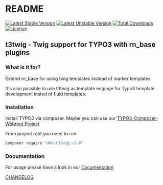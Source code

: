 # README

[![Latest Stable Version](https://poser.pugx.org/dmk/t3twig/v/stable)](https://packagist.org/packages/dmk/t3twig) [![Latest Unstable Version](https://poser.pugx.org/dmk/t3twig/v/unstable)](https://packagist.org/packages/dmk/t3twig) [![Total Downloads](https://poser.pugx.org/dmk/t3twig/downloads)](https://packagist.org/packages/dmk/t3twig) [![License](https://poser.pugx.org/dmk/t3twig/license)](https://packagist.org/packages/dmk/t3twig)

## t3twig - Twig support for TYPO3 with rn_base plugins
### What is it for?
Extend rn_base for using twig templates instead of marker templates

It's also possible to use t3twig as template enginge for Typo3 template development insted of fluid templates.
### Installation
Install TYPO3 via composer. Maybe you can use our [TYPO3-Composer-Webroot Project](https://github.com/DMKEBUSINESSGMBH/typo3-composer-webroot)

From project root you need to run
```bash
composer require "dmk/t3twig:~1.0"
```

### Documentation

For usage please have a look in our [Documentation](Documentation/README.md)

[CHANGELOG](CHANGELOG.md)
